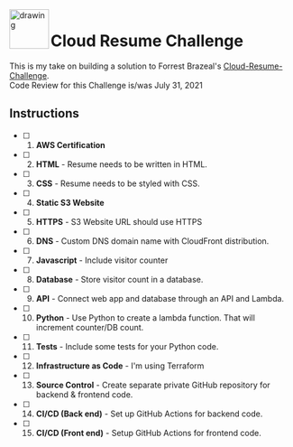 <img src="https://cloudresumechallenge.dev/images/logo.png" align="left" alt="drawing" width="70"/>

# Cloud Resume Challenge  


This is my take on building a solution to Forrest Brazeal's [Cloud-Resume-Challenge](https://cloudresumechallenge.dev/instructions/).  
Code Review for this Challenge is/was July 31, 2021 

## Instructions 

- [ ] 1. **AWS Certification**  
- [ ] 2. **HTML** - Resume needs to be written in HTML.  
- [ ] 3. **CSS** - Resume needs to be styled with CSS.  
- [ ] 4. **Static S3 Website**  
- [ ] 5. **HTTPS** - S3 Website URL should use HTTPS  
- [ ] 6. **DNS** - Custom DNS domain name with CloudFront distribution.  
- [ ] 7.  **Javascript** - Include visitor counter  
- [ ] 8.  **Database** - Store visitor count in a database.  
- [ ] 9. **API** - Connect web app and database through an API and Lambda.  
- [ ] 10. **Python** - Use Python to create a lambda function. That will increment counter/DB count.  
- [ ] 11. **Tests** - Include some tests for your Python code.  
- [ ] 12. **Infrastructure as Code** - I'm using Terraform  
- [ ] 13. **Source Control** - Create separate private GitHub repository for backend & frontend code.  
- [ ] 14. **CI/CD (Back end)** - Set up GitHub Actions for backend code.  
- [ ] 15. **CI/CD (Front end)** - Setup GitHub Actions for frontend code. 
